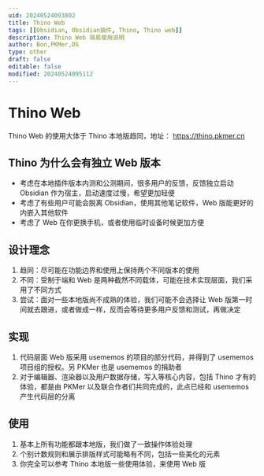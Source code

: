 ```yaml
---
uid: 20240524093802
title: Thino Web
tags: [[Obsidian, Obsidian插件, Thino, Thino web]]
description: Thino Web 简易使用说明
author: Bon,PKMer,OS
type: other
draft: false
editable: false
modified: 20240524095112
---
```


# Thino Web

Thino Web 的使用大体于 Thino 本地版趋同，地址： <https://thino.pkmer.cn>

## Thino 为什么会有独立 Web 版本

- 考虑在本地插件版本内测和公测期间，很多用户的反馈，反馈独立启动 Obsidian 作为宿主，启动速度过慢，希望更加轻便
- 考虑了有些用户可能会脱离 Obsidian，使用其他笔记软件，Web 版能更好的内嵌入其他软件
- 考虑了 Web 在你更换手机，或者使用临时设备时候更加方便

## 设计理念

1. 趋同：尽可能在功能边界和使用上保持两个不同版本的使用
2. 不同：受制于端和 Web 是两种截然不同载体，可能在技术实现层面，我们采用了不同方式
3. 尝试：面对一些本地版尚不成熟的体验，我们可能不会选择让 Web 版第一时间就去跟进，或者做成一样，反而会等待更多用户反馈和测试，再做决定

## 实现

1. 代码层面 Web 版采用 usememos 的项目的部分代码，并得到了 usememos 项目组的授权。另 PKMer 也是 usememos 的捐助者
2. 对于编辑器、渲染器以及用户数据存储，写入等核心内容，包括 Thino 才有的体验，都是由 PKMer 以及联合作者们共同完成的，此点已经和 usememos 产生代码层的分离

## 使用

1. 基本上所有功能都跟本地版，我们做了一致操作体验处理
2. 个别计数规则和展示排版样式可能略有不同，包括一些美化的元素
3. 你完全可以参考 Thino 本地版一些使用体验，来使用 Web 版